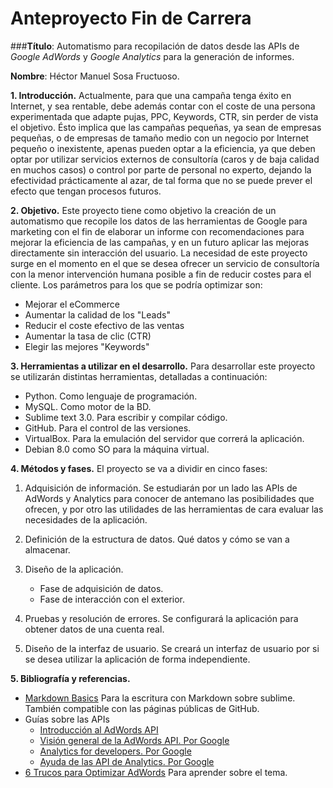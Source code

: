 #		Anteproyecto Fin de Carrera

###**Título**: Automatismo para recopilación de datos desde las APIs de *Google AdWords* y *Google Analytics* para la generación de informes.

**Nombre**: Héctor Manuel Sosa Fructuoso.

**1. Introducción.** Actualmente, para que una campaña tenga éxito en Internet, y sea rentable, debe además contar con el coste de una persona experimentada que adapte pujas, PPC, Keywords, CTR, sin perder de vista el objetivo. 
Ésto implica que las campañas pequeñas, ya sean de empresas pequeñas, o de empresas de tamaño medio con un negocio por Internet pequeño o inexistente, apenas pueden optar a la eficiencia, ya que deben optar por utilizar servicios externos de consultoría (caros y de baja calidad en muchos casos) o control por parte de personal no experto, dejando la efectividad prácticamente al azar, de tal forma que no se puede prever el efecto que tengan procesos futuros.

**2. Objetivo.** Este proyecto tiene como objetivo la creación de un automatismo que recopile los datos de las herramientas de Google para marketing con el fin de elaborar un informe con recomendaciones para mejorar la eficiencia de las campañas, y en un futuro aplicar las mejoras directamente sin interacción del usuario.
La necesidad de este proyecto surge en el momento en el que se desea ofrecer un servicio de consultoría con la menor intervención humana posible a fin de reducir costes para el cliente.
Los parámetros para los que se podría optimizar son:

* Mejorar el eCommerce
* Aumentar la calidad de los "Leads"
* Reducir el coste efectivo de las ventas
* Aumentar la tasa de clic (CTR)
* Elegir las mejores "Keywords"

**3. Herramientas a utilizar en el desarrollo.** Para desarrollar este proyecto se utilizarán distintas herramientas, detalladas a continuación:

* Python. Como lenguaje de programación.
* MySQL. Como motor de la BD.
* Sublime text 3.0. Para escribir y compilar código.
* GitHub. Para el control de las versiones.
* VirtualBox. Para la emulación del servidor que correrá la aplicación.
* Debian 8.0 como SO para la máquina virtual.

**4. Métodos y fases.** El proyecto se va a dividir en cinco fases:
1. Adquisición de información. Se estudiarán por un lado las APIs de AdWords y Analytics para conocer de antemano las posibilidades que ofrecen, y por otro las utilidades de las herramientas de cara evaluar las necesidades de la aplicación.

2. Definición de la estructura de datos. Qué datos y cómo se van a almacenar.

3. Diseño de la aplicación.
	* Fase de adquisición de datos.
	* Fase de interacción con el exterior.

4. Pruebas y resolución de errores. Se configurará la aplicación para obtener datos de una cuenta real. 

5. Diseño de la interfaz de usuario. Se creará un interfaz de usuario por si se desea utilizar la aplicación de forma independiente.

**5. Bibliografía y referencias.**
	
* [Markdown Basics](https://help.github.com/articles/markdown-basics/) Para la escritura con Markdown sobre sublime. También compatible con las páginas públicas de GitHub.
* Guías sobre las APIs
	- [Introducción al AdWords API](http://programa-con-google.blogspot.com.es/2011/03/introduccion-al-adwords-api-para.html)
	- [Visión general de la AdWords API. Por Google](https://developers.google.com/adwords/api/docs/?hl=es)
	- [Analytics for developers. Por Google](https://developers.google.com/analytics/?hl=es)
	- [Ayuda de las API de Analytics. Por Google](https://support.google.com/analytics/answer/1008004?hl=es)
* [6 Trucos para Optimizar AdWords](http://www.seocom.es/blog/6-trucos-adwords) Para aprender sobre el tema.
 
